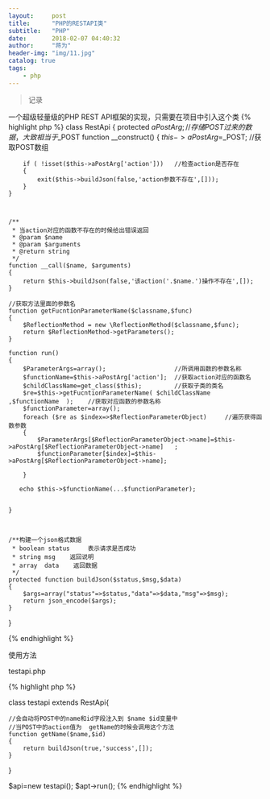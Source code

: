 ```yaml
---
layout:     post
title:      "PHP的RESTAPI类"
subtitle:   "PHP"
date:       2018-02-07 04:40:32
author:     "蒋为"
header-img: "img/11.jpg"
catalog: true
tags:
    - php
---
```

>记录

一个超级轻量级的PHP REST API框架的实现，只需要在项目中引入这个类
{% highlight php %}
class RestApi
{
    protected $aPostArg;    //存储POST过来的数据，大致相当于$_POST
    function __construct()
    {
        $this->aPostArg=$_POST;    //获取POST数组

        if ( !isset($this->aPostArg['action']))   //检查action是否存在
        {
            exit($this->buildJson(false,'action参数不存在',[]));
        }
    }



    /**
     * 当action对应的函数不存在的时候给出错误返回
     * @param $name
     * @param $arguments
     * @return string
     */
    function __call($name, $arguments)
    {
        return $this->buildJson(false,'该action('.$name.')操作不存在',[]);
    }

    //获取方法里面的参数名
    function getFucntionParameterName($classname,$func)
    {
        $ReflectionMethod = new \ReflectionMethod($classname,$func);
        return $ReflectionMethod->getParameters();
    }

    function run()
    {
        $ParameterArgs=array();                   //所调用函数的参数名称
        $functionName=$this->aPostArg['action'];  //获取action对应的函数名
        $childClassName=get_class($this);         //获取子类的类名
        $re=$this->getFucntionParameterName( $childClassName ,$functionName  );    //获取对应函数的参数名称
        $functionParameter=array();
        foreach ($re as $index=>$ReflectionParameterObject)     //遍历获得函数参数
        {
            $ParameterArgs[$ReflectionParameterObject->name]=$this->aPostArg[$ReflectionParameterObject->name]   ;
            $functionParameter[$index]=$this->aPostArg[$ReflectionParameterObject->name];

        }

       echo $this->$functionName(...$functionParameter);


    }



    /**构建一个json格式数据
     * boolean status     表示请求是否成功
     * string msg    返回说明
     * array  data    返回数据
     */
    protected function buildJson($status,$msg,$data)
    {
        $args=array("status"=>$status,"data"=>$data,"msg"=>$msg);
        return json_encode($args);
    }

}

{% endhighlight %}


使用方法

testapi.php

{% highlight php %}

class testapi extends RestApi{

    //会自动将POST中的name和id字段注入到 $name $id变量中
    //当POST中的action值为  getName的时候会调用这个方法
    function getName($name,$id)    
    {
        return buildJson(true,'success',[]);
    }


}


$api=new testapi();
$apt->run();
{% endhighlight %}


